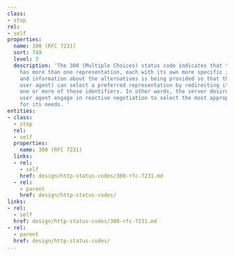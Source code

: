 ```yaml
---
class:
- stop
rel:
- self
properties:
  name: 300 (RFC 7231)
  sort: 749
  level: 3
  description: 'The 300 (Multiple Choices) status code indicates that the target resource
    has more than one representation, each with its own more specific identifier,
    and information about the alternatives is being provided so that the user (or
    user agent) can select a preferred representation by redirecting its request to
    one or more of those identifiers. In other words, the server desires that the
    user agent engage in reactive negotiation to select the most appropriate representation(s)
    for its needs. '
entities:
- class:
  - stop
  rel:
  - self
  properties:
    name: 300 (RFC 7231)
  links:
  - rel:
    - self
    href: design/http-status-codes/300-rfc-7231.md
  - rel:
    - parent
    href: design/http-status-codes/
links:
- rel:
  - self
  href: design/http-status-codes/300-rfc-7231.md
- rel:
  - parent
  href: design/http-status-codes/
...
```

